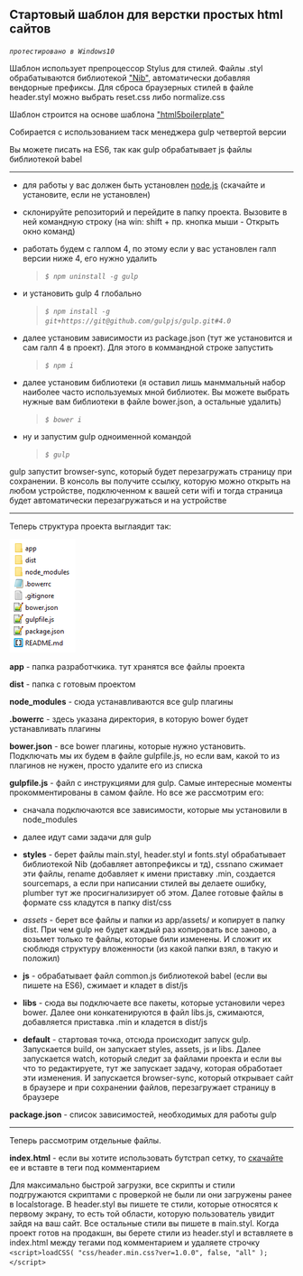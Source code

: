 ## Стартовый шаблон для верстки простых html сайтов

*`протестировано в Windows10`*

Шаблон использует препроцессор Stylus для стилей. 
Файлы .styl обрабатываются библиотекой ["Nib"](http://tj.github.io/nib/), автоматически добавляя вендорные префиксы.
Для сброса браузерных стилей в файле header.styl можно выбрать reset.css либо normalize.css

Шаблон строится на основе шаблона ["html5boilerplate"](https://html5boilerplate.com/)

Собирается с использованием таск менеджера gulp четвертой версии

Вы можете писать на ES6, так как gulp обрабатывает js файлы библиотекой babel

_______________________________________________

- для работы у вас должен быть установлен [node.js](https://nodejs.org/en/) (скачайте и установите, если не установлен)
- склонируйте репозиторий и перейдите в папку проекта. Вызовите в ней командную строку (на win: shift + пр. кнопка мыши - Открыть окно команд)
- работать будем с галпом 4, по этому если у вас установлен галп версии ниже 4, его нужно удалить
  > *`$ npm uninstall -g gulp`*

- и установить gulp 4 глобально
  > *`$ npm install -g git+https://git@github.com/gulpjs/gulp.git#4.0`*
  
- далее установим зависимости из package.json (тут же установится и сам галп 4 в проект). Для этого в коммандной строке запустить
  > *`$ npm i`*

- далее установим библиотеки (я оставил лишь манммальный набор наиболее часто используемых мной библиотек. Вы можете выбрать нужные вам библиотеки в файле bower.json, а остальные удалить)
  > *`$ bower i`*

- ну и запустим gulp одноименной командой
  > *`$ gulp`*

gulp запустит browser-sync, который будет перезагружать страницу при сохранении. В консоль вы получите ссылку, которую можно открыть на любом устройстве, подключенном к вашей сети wifi и тогда страница будет автоматически перезагружаться и на устройстве
_________________________________________________________

Теперь структура проекта выглаядит так:

![структура проекта](/project_structure.png)

**app** - папка разработчкика. тут хранятся все файлы проекта

**dist** - папка с готовым проектом

**node_modules** - сюда устанавливаются все gulp плагины

**.bowerrc** - здесь указана директория, в которую bower будет устанавливать плагины

**bower.json** - все bower плагины, которые нужно установить. Подключать мы их будем в файле gulpfile.js, но если вам, какой то из плагинов не нужен, просто удалите его из списка

**gulpfile.js** - файл с инструкциями для gulp. Самые интересные моменты прокомментированы в самом файле. Но все же рассмотрим его:
- сначала подключаются все зависимости, которые мы установили в  node_modules

- далее идут сами задачи для gulp

- **styles** - берет файлы main.styl, header.styl и fonts.styl обрабатывает библиотекой Nib (добавляет автопрефиксы и тд), cssnano сжимает эти файлы, rename добавляет к имени приставку .min, создается sourcemaps, а если при написании стилей вы делаете ошибку, plumber тут же просигнализирует об этом. Далее готовые файлы в формате css кладутся в папку dist/css

- *assets* - берет все файлы и папки из app/assets/ и копирует в папку dist. При чем gulp не будет каждый раз копировать все заново, а возьмет только те файлы, которые били изменены. И сложит их сюблюдя структуру вложенности (из какой папки взял, в такую и положил)

- **js** - обрабатывает файл common.js библиотекой babel (если вы пишете на ES6), сжимает и кладет в dist/js

- **libs** - сюда вы подключаете все пакеты, которые установили через bower. Далее они конкатенируются в файл libs.js, сжимаются, добавляется приставка .min  и кладется в dist/js

- **default** - стартовая точка, отсюда происходит запуск gulp. Запускается build, он запускает styles, assets, js и libs. Далее запускается watch, который следит за файлами проекта и если вы что то редактируете, тут же запускает задачу, которая обработает эти изменения. И запускается browser-sync, который открывает сайт в браузере и при сохранении  файлов, перезагружает страницу в браузере

**package.json** - список зависимостей, необходимых для работы gulp
_________________________________________________________
Теперь рассмотрим отдельные файлы.

**index.html** - если вы хотите использовать бутстрап сетку, то [скачайте](http://getbootstrap.com/customize/) ее и вставте в теги <style></style> под комментарием <!-- Bootstrap v3.3.4 Grid Styles -->

Для максимально быстрой загрузки, все скрипты и стили подгружаются скриптами с проверкой не были ли они загружены ранее в localstorage. В header.styl вы пишете те стили, которые относятся к первому экрану, то есть той области, которую пользователь увидит зайдя на ваш сайт. Все остальные стили вы пишете в main.styl. 
Когда проект готов на продакшн, вы берете стили из header.styl и вставляете в index.html между тегами <style></style> под комментарием <!-- Header CSS --> и удаляете строчку 
`<script>loadCSS( "css/header.min.css?ver=1.0.0", false, "all" );</script>`
     




